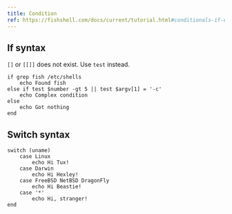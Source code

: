 ```yaml
---
title: Condition
ref: https://fishshell.com/docs/current/tutorial.html#conditionals-if-else-switch
---
```


## If syntax

`[]` or `[[]]` does not exist.
Use `test` instead.

```fish
if grep fish /etc/shells
    echo Found fish
else if test $number -gt 5 || test $argv[1] = '-c'
    echo Complex condition
else
    echo Got nothing
end
```

## Switch syntax

```fish
switch (uname)
    case Linux
        echo Hi Tux!
    case Darwin
        echo Hi Hexley!
    case FreeBSD NetBSD DragonFly
        echo Hi Beastie!
    case '*'
        echo Hi, stranger!
end
```
